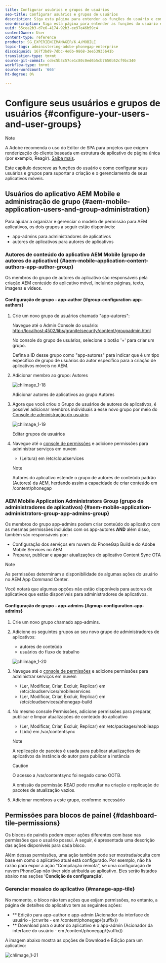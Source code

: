 ```yaml
---
title: Configurar usuários e grupos de usuários
seo-title: Configurar usuários e grupos de usuários
description: Siga esta página para entender as funções do usuário e como configurar seus usuários e grupos para suportar a criação e o gerenciamento de seus aplicativos móveis.
seo-description: Siga esta página para entender as funções do usuário e como configurar seus usuários e grupos para suportar a criação e o gerenciamento de seus aplicativos móveis.
uuid: 55cea2b3-d7e6-4174-92b3-ee97e46b59c4
contentOwner: User
content-type: reference
products: SG_EXPERIENCEMANAGER/6.4/MOBILE
topic-tags: administering-adobe-phonegap-enterprise
discoiquuid: 167f3bd9-7dbc-4e6b-9868-3ee53935641b
translation-type: tm+mt
source-git-commit: cdec5b3c57ce1c80c0ed6b5cb7650b52cf9bc340
workflow-type: tm+mt
source-wordcount: '666'
ht-degree: 0%

---
```



# Configure seus usuários e grupos de usuários {#configure-your-users-and-user-groups}

>[!NOTE]
>
>A Adobe recomenda o uso do Editor de SPA para projetos que exigem renderização do cliente baseada em estrutura de aplicativo de página única (por exemplo, Reagir). [Saiba mais](/help/sites-developing/spa-overview.md).

Este capítulo descreve as funções do usuário e como configurar seus usuários e grupos para suportar a criação e o gerenciamento de seus aplicativos móveis.

## Usuários do aplicativo AEM Mobile e administração de grupo {#aem-mobile-application-users-and-group-administration}

Para ajudar a organizar e gerenciar o modelo de permissão para AEM aplicativos, os dois grupos a seguir estão disponíveis:

* app-admins para administradores de aplicativos
* autores de aplicativos para autores de aplicativos

### Autores de conteúdo do aplicativo AEM Mobile (grupo de autores do aplicativo) {#aem-mobile-application-content-authors-app-author-group}

Os membros do grupo de autores do aplicativo são responsáveis pela criação AEM conteúdo do aplicativo móvel, incluindo páginas, texto, imagens e vídeos.

#### Configuração de grupo - app-author {#group-configuration-app-authors}

1. Crie um novo grupo de usuários chamado &quot;app-autores&quot;:

   Navegue até o Admin Console do usuário: [http://localhost:4502/libs/granite/security/content/groupadmin.html](http://localhost:4502/libs/granite/security/content/groupadmin.html)

   No console do grupo de usuários, selecione o botão &#39;+&#39; para criar um grupo.

   Defina a ID desse grupo como &quot;app-autores&quot; para indicar que é um tipo específico de grupo de usuários do autor específico para a criação de aplicativos móveis no AEM.

1. Adicionar membro ao grupo: Autores

   ![chlimage_1-18](assets/chlimage_1-18.png)

   Adicionar autores de aplicativos ao grupo Autores

1. Agora que você criou o Grupo de usuários de autores de aplicativos, é possível adicionar membros individuais a esse novo grupo por meio do [Console de administração do usuário](http://localhost:4502/libs/granite/security/content/useradmin.md).

   ![chlimage_1-19](assets/chlimage_1-19.png)

   Editar grupos de usuários

1. Navegue até o [console de permissões](http://localhost:4502/useradmin) e adicione permissões para administrar serviços em nuvem

   * (Leitura) em /etc/cloudservices
   >[!NOTE]
   >
   >Autores do aplicativo estende o grupo de autores de conteúdo padrão (Autores) da AEM, herdando assim a capacidade de criar conteúdo em /content/phonegap

### AEM Mobile Application Administrators Group (grupo de administradores de aplicativos) {#aem-mobile-application-administrators-group-app-admins-group}

Os membros do grupo app-admins podem criar conteúdo do aplicativo com as mesmas permissões incluídas com os app-autores **AND** além disso, também são responsáveis por:

* Configuração dos serviços em nuvem do PhoneGap Build e do Adobe Mobile Services no AEM
* Preparar, publicar e apagar atualizações do aplicativo Content Sync OTA

>[!NOTE]
>
>As permissões determinam a disponibilidade de algumas ações do usuário no AEM App Command Center.
>
>Você notará que algumas opções não estão disponíveis para autores de aplicativos que estão disponíveis para administradores de aplicativos.

#### Configuração de grupo - app-admins {#group-configuration-app-admins}

1. Crie um novo grupo chamado app-admins.
1. Adicione os seguintes grupos ao seu novo grupo de administradores de aplicativos:

   * autores de conteúdo
   * usuários do fluxo de trabalho

   ![chlimage_1-20](assets/chlimage_1-20.png)

1. Navegue até o [console de permissões](http://localhost:4502/useradmin) e adicione permissões para administrar serviços em nuvem

   * (Ler, Modificar, Criar, Excluir, Replicar) em /etc/cloudservices/mobileservices
   * (Ler, Modificar, Criar, Excluir, Replicar) em /etc/cloudservices/phonegap-build

1. No mesmo console Permissões, adicione permissões para preparar, publicar e limpar atualizações de conteúdo do aplicativo

   * (Ler, Modificar, Criar, Excluir, Replicar) em /etc/packages/mobileapp
   * (Lido) em /var/contentsync

   >[!NOTE]
   >
   >A replicação de pacotes é usada para publicar atualizações de aplicativos da instância do autor para publicar a instância

   >[!CAUTION]
   >
   >O acesso a /var/contentsync foi negado como OOTB.
   >
   >A omissão da permissão READ pode resultar na criação e replicação de pacotes de atualização vazios.

1. Adicionar membros a este grupo, conforme necessário

## Permissões para blocos de painel {#dashboard-tile-permissions}

Os blocos de painéis podem expor ações diferentes com base nas permissões que o usuário possui. A seguir, é apresentada uma descrição das ações disponíveis para cada bloco.

Além dessas permissões, uma ação também pode ser mostrada/oculta com base em como o aplicativo atual está configurado. Por exemplo, não há razão para expor a ação &quot;Compilação remota&quot;, se uma configuração de nuvem PhoneGap não tiver sido atribuída ao aplicativo. Eles serão listados abaixo nas seções &#39;**Condição de configuração**&#39;.

### Gerenciar mosaico do aplicativo {#manage-app-tile}

No momento, o bloco não tem ações que exijam permissões, no entanto, a página de detalhes do aplicativo tem as seguintes ações:

* ** Edição para app-author e app-admin (Acionador da interface do usuário - jcr:write - em /content/phonegap/{suffix})
* ** Download para o autor do aplicativo e o app-admin (Acionador da interface do usuário - em /content/phonegap/{suffix})

A imagem abaixo mostra as opções de Download e Edição para um aplicativo:

![chlimage_1-21](assets/chlimage_1-21.png)

